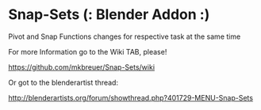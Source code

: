 # Snap-Sets  (: Blender Addon :)

Pivot and Snap Functions changes for respective task at the same time 

For more Information go to the Wiki TAB, please!

https://github.com/mkbreuer/Snap-Sets/wiki

Or got to the blenderartist thread:

http://blenderartists.org/forum/showthread.php?401729-MENU-Snap-Sets
